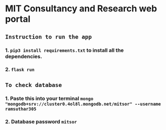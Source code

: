 #  MIT Consultancy and Research web portal


## `Instruction to run the app`
### 1. `pip3 install requirements.txt` to install all the dependencies.
### 2. `flask run`

## `To check database`
### 1. Paste this into your terminal `mongo "mongodb+srv://cluster0.4ol8l.mongodb.net/mitsor" --username ramsuthar305`
### 2. Database password `mitsor`

